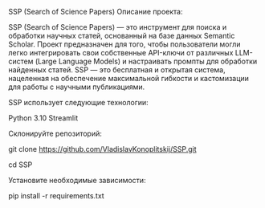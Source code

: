 SSP (Search of Science Papers)
Описание проекта:

SSP (Search of Science Papers) — это инструмент для поиска и обработки научных статей, основанный на базе данных Semantic Scholar. Проект предназначен для того, чтобы пользователи могли легко интегрировать свои собственные API-ключи от различных LLM-систем (Large Language Models) и настраивать промпты для обработки найденных статей. SSP — это бесплатная и открытая система, нацеленная на обеспечение максимальной гибкости и кастомизации для работы с научными публикациями.

SSP использует следующие технологии:

Python 3.10
Streamlit

Склонируйте репозиторий:

git clone https://github.com/VladislavKonoplitskij/SSP.git

cd SSP

Установите необходимые зависимости:

pip install -r requirements.txt

